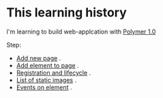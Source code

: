 # This learning history

I'm learning to build web-applcation with [Polymer 1.0](https://www.polymer-project.org/1.0/)

Step:

- [Add new page](https://github.com/XinyueZ/hello-polymer/tree/add-new-page) .
- [Add element to page](https://github.com/XinyueZ/hello-polymer/tree/add-element) .
- [Registration and lifecycle](https://github.com/XinyueZ/hello-polymer/tree/registeration-lifecycle) .
- [List of static images](https://github.com/XinyueZ/hello-polymer/tree/add-image-list-page) .
- [Events on element](https://github.com/XinyueZ/hello-polymer/tree/events) .